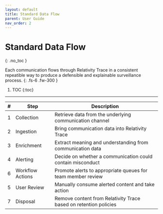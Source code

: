 ```yaml
---
layout: default
title: Standard Data Flow
parent: User Guide
nav_order: 2
---
```


# Standard Data Flow
{: .no_toc }


Each communication flows through Relativity Trace in a consistent repeatible way to produce a defensible and explainable surveillance process.
{: .fs-6 .fw-300 }

1. TOC
{:toc}

---

| # | Step | Description |
|---|------|-------------|
| 1 | Collection | Retrieve data from the underlying communication channel |
| 2 | Ingestion | Bring communication data into Relativity Trace |
| 3 | Enrichment | Extract meaning and understanding from communication data |
| 4 | Alerting | Decide on whether a communication could contain misconduct |
| 6 | Workflow Actions | Promote alerts to appropriate queues for team member review |
| 5 | User Review | Manually consume alerted content and take action |
| 7 | Disposal | Remove content from Relativity Trace based on retention policies | 

